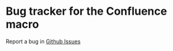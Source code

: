 # Bug tracker for the Confluence macro
Report a bug in [Github Issues](https://github.com/ColibriDiagrams/sequence-diagrams-for-confluence-issues/issues)
